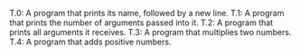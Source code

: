 T.0: A program that prints its name, followed by a new line.
T.1: A program that prints the number of arguments passed into it.
T.2: A program that prints all arguments it receives.
T.3: A program that multiplies two numbers.
T.4: A program that adds positive numbers.

